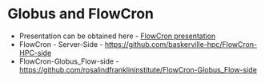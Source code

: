 # Globus and FlowCron

- Presentation can be obtained here - [FlowCron presentation](https://bham-my.sharepoint.com/personal/g_yearwood_bham_ac_uk/_layouts/15/guestaccess.aspx?share=EVcJ4ZNtrQxCjLxyC1NUN-kB0WRTN9iOHuBBuaPJHjf6UA&e=WYHYtX)
- FlowCron - Server-Side - <https://github.com/baskerville-hpc/FlowCron-HPC-side>
- FlowCron-Globus_Flow-side - <https://github.com/rosalindfranklininstitute/FlowCron-Globus_Flow-side>
